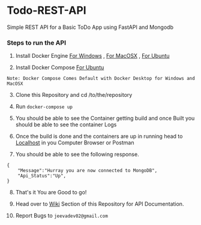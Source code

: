 # Todo-REST-API

Simple REST API for a Basic ToDo App using FastAPI and Mongodb

### Steps to run the API

1. Install Docker Engine [For Windows](https://docs.docker.com/desktop/windows/install/) , [For MacOSX](https://docs.docker.com/desktop/mac/install/) , [For Ubuntu](https://docs.docker.com/engine/install/ubuntu/)

2. Install Docker Compose [For Ubuntu](https://docs.docker.com/compose/install/)

```
Note: Docker Compose Comes Default with Docker Desktop for Windows and MacOSX
```

3. Clone this Repository and cd /to/the/repository

4. Run `docker-compose up`

5. You should be able to see the Container getting build and once Built you should be able to see the container Logs

6. Once the build is done and the containers are up in running head to [Localhost](http://127.0.0.1:8008) in you Computer Browser or Postman

7. You should be able to see the following response.

```
{
    "Message":"Hurray you are now connected to MongoDB",
    "Api_Status":"Up",
}
```
8. That's it You are Good to go!

9. Head over to [Wiki](https://github.com/Jeevapranesh123/Todo-REST-API/wiki) Section of this Repository for API Documentation.

10. Report Bugs to `jeevadev02@gmail.com`

